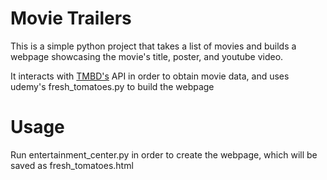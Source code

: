 # Movie Trailers

This is a simple python project that takes a list of movies and builds a webpage showcasing the movie's title, poster, and youtube video.

It interacts with [TMBD's](https://www.themoviedb.org/?language=en) API in order to obtain movie data, and uses udemy's fresh_tomatoes.py to build the webpage

# Usage

Run entertainment_center.py in order to create the webpage, which will be saved as fresh_tomatoes.html